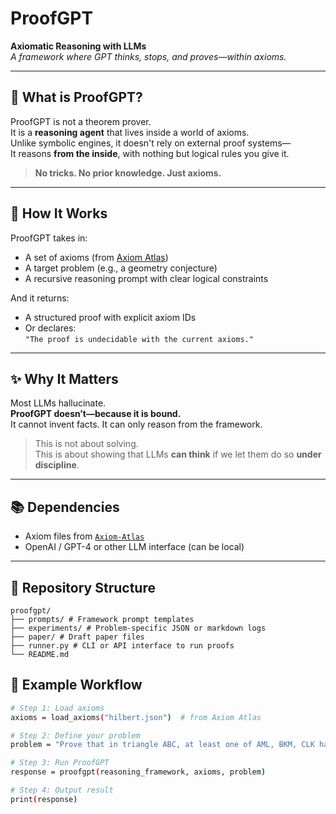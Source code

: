 # ProofGPT

**Axiomatic Reasoning with LLMs**  
*A framework where GPT thinks, stops, and proves—within axioms.*

---

## 🧠 What is ProofGPT?

ProofGPT is not a theorem prover.  
It is a **reasoning agent** that lives inside a world of axioms.  
Unlike symbolic engines, it doesn't rely on external proof systems—  
It reasons **from the inside**, with nothing but logical rules you give it.

> **No tricks. No prior knowledge. Just axioms.**

---

## 🔧 How It Works

ProofGPT takes in:

- A set of axioms (from [Axiom Atlas](https://github.com/your-username/Axiom-Atlas))
- A target problem (e.g., a geometry conjecture)
- A recursive reasoning prompt with clear logical constraints

And it returns:

- A structured proof with explicit axiom IDs
- Or declares:  
  `"The proof is undecidable with the current axioms."`

---

## ✨ Why It Matters

Most LLMs hallucinate.  
**ProofGPT doesn’t—because it is bound.**  
It cannot invent facts. It can only reason from the framework.

> This is not about solving.  
> This is about showing that LLMs **can think** if we let them do so **under discipline**.

---

## 📚 Dependencies

- Axiom files from [`Axiom-Atlas`](https://github.com/your-username/Axiom-Atlas)
- OpenAI / GPT-4 or other LLM interface (can be local)

---

## 📁 Repository Structure

```plaintext
proofgpt/
├── prompts/ # Framework prompt templates
├── experiments/ # Problem-specific JSON or markdown logs
├── paper/ # Draft paper files
├── runner.py # CLI or API interface to run proofs
└── README.md
```

## 🔄 Example Workflow

```bash
# Step 1: Load axioms
axioms = load_axioms("hilbert.json")  # from Axiom Atlas

# Step 2: Define your problem
problem = "Prove that in triangle ABC, at least one of AML, BKM, CLK has area ≤ 1/4 area(ABC)"

# Step 3: Run ProofGPT
response = proofgpt(reasoning_framework, axioms, problem)

# Step 4: Output result
print(response)
```
